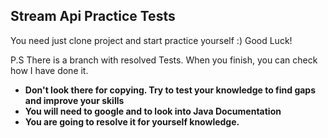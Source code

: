 ## Stream Api Practice Tests

You need just clone project and start practice yourself :)
Good Luck!

P.S
There is a branch with resolved Tests. When you finish, you can check how I have done it.<br>
* **Don't look there for copying. Try to test your knowledge to find gaps and improve your skills**<br> 
* **You will need to google and to look into Java Documentation**<br>
* **You are going to resolve it for yourself knowledge.**